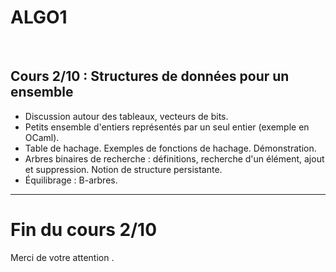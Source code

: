 <!--
$theme: default
$size: 4:3
page_number: true
footer: Cours 2/10 - ALGO1 - ENS de Rennes - Lilian Besson - 10 septembre 2019
-->

<link rel="stylesheet" type="text/css" href="../common/marp-naereen.css" />
<link rel="stylesheet" type="text/css" href="../common/marp-90percent-fontsize.css" />

# ALGO1
<br>

## Cours 2/10 : Structures de données pour un ensemble

- Discussion autour des tableaux, vecteurs de bits.
- Petits ensemble d'entiers représentés par un seul entier (exemple en OCaml).
- Table de hachage. Exemples de fonctions de hachage. Démonstration.
- Arbres binaires de recherche : définitions, recherche d'un élément, ajout et suppression. Notion de structure persistante.
- Équilibrage : B-arbres.

---

# Fin du cours 2/10

<span class="fontify">Merci de votre attention .</span>
